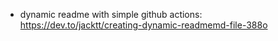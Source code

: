 * dynamic readme with simple github actions: https://dev.to/jacktt/creating-dynamic-readmemd-file-388o
